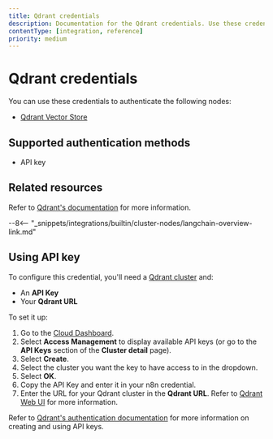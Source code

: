 ```yaml
---
title: Qdrant credentials
description: Documentation for the Qdrant credentials. Use these credentials to authenticate Qdrant in n8n, a workflow automation platform.
contentType: [integration, reference]
priority: medium
---
```


# Qdrant credentials

You can use these credentials to authenticate the following nodes:

* [Qdrant Vector Store](/integrations/builtin/cluster-nodes/root-nodes/n8n-nodes-langchain.vectorstoreqdrant.md)

## Supported authentication methods

- API key

## Related resources

Refer to [Qdrant's documentation](https://qdrant.tech/documentation/) for more information.

--8<-- "_snippets/integrations/builtin/cluster-nodes/langchain-overview-link.md"

## Using API key

To configure this credential, you'll need a [Qdrant cluster](https://qdrant.tech/documentation/cloud/create-cluster/) and:

- An **API Key**
- Your **Qdrant URL**

To set it up:

1. Go to the [Cloud Dashboard](https://qdrant.to/cloud).
2. Select **Access Management** to display available API keys (or go to the **API Keys** section of the **Cluster detail** page).
3. Select **Create**.
4. Select the cluster you want the key to have access to in the dropdown.
5. Select **OK**.
6. Copy the API Key and enter it in your n8n credential.
7. Enter the URL for your Qdrant cluster in the **Qdrant URL**. Refer to [Qdrant Web UI](https://qdrant.tech/documentation/interfaces/web-ui/) for more information.

Refer to [Qdrant's authentication documentation](https://qdrant.tech/documentation/cloud/authentication/) for more information on creating and using API keys.
